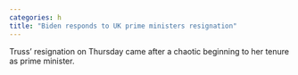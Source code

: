 ```yaml
---
categories: h
title: "Biden responds to UK prime ministers resignation"
---
```

Truss’ resignation on Thursday came after a chaotic beginning to her tenure as prime minister.
